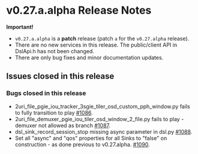 # v0.27.a.alpha Release Notes
**Important!**
* `v0.27.a.alpha` is a **patch** release (patch `a` for the `v0.27.alpha` release).
* There are no new services in this release. The public/client API in DslApi.h has not been changed.
* There are only bug fixes and minor documentation updates.

## Issues closed in this release
### Bugs closed in this release
* 2uri_file_pgie_iou_tracker_3sgie_tiler_osd_custom_pph_window.py fails to fully transition to play [#1086](https://github.com/prominenceai/deepstream-services-library/issues/1086).
* 2uri_file_demuxer_pgie_iou_tiler_osd_window_2_file.py fails to play - demuxer not allowed as branch [#1087](https://github.com/prominenceai/deepstream-services-library/issues/1087).
* dsl_sink_record_session_stop missing async parameter in dsl.py [#1088](https://github.com/prominenceai/deepstream-services-library/issues/1088).
* Set all "async" and "qos" properties for all Sinks to "false" on construction - as done previous to v0.27.alpha. [#1090](https://github.com/prominenceai/deepstream-services-library/issues/1090).
